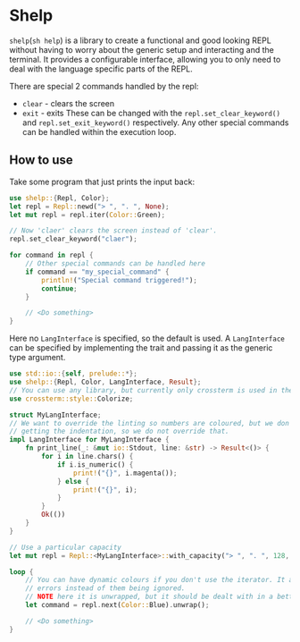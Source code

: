 # Shelp

`shelp`(`sh help`) is a library to create a functional and good looking REPL without having to worry about
the generic setup and interacting and the terminal. It provides a configurable interface,
allowing you to only need to deal with the language specific parts of the REPL.

There are special 2 commands handled by the repl:
- `clear` - clears the screen
- `exit`  - exits
These can be changed with the `repl.set_clear_keyword()` and
`repl.set_exit_keyword()` respectively. Any other special commands can
be handled within the execution loop.

## How to use

Take some program that just prints the input back:
```rust
use shelp::{Repl, Color};
let repl = Repl::newd("> ", ". ", None);
let mut repl = repl.iter(Color::Green);

// Now 'claer' clears the screen instead of 'clear'.
repl.set_clear_keyword("claer");

for command in repl {
    // Other special commands can be handled here
    if command == "my_special_command" {
        println!("Special command triggered!");
        continue;
    }

    // <Do something>
}
```
Here no `LangInterface` is specified, so the default is used.
A `LangInterface` can be specified by implementing the trait and passing it as the generic
type argument.

```rust
use std::io::{self, prelude::*};
use shelp::{Repl, Color, LangInterface, Result};
// You can use any library, but currently only crossterm is used in the library for terminal.
use crossterm::style::Colorize;

struct MyLangInterface;
// We want to override the linting so numbers are coloured, but we don't have a specific way of
// getting the indentation, so we do not override that.
impl LangInterface for MyLangInterface {
    fn print_line(_: &mut io::Stdout, line: &str) -> Result<()> {
        for i in line.chars() {
            if i.is_numeric() {
                print!("{}", i.magenta());
            } else {
                print!("{}", i);
            }
        }
        Ok(())
    }
}

// Use a particular capacity
let mut repl = Repl::<MyLangInterface>::with_capacity("> ", ". ", 128, None);

loop {
    // You can have dynamic colours if you don't use the iterator. It also allows you to use the
    // errors instead of them being ignored.
    // NOTE here it is unwrapped, but it should be dealt with in a better way.
    let command = repl.next(Color::Blue).unwrap();

    // <Do something>
}
```
